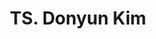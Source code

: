 ---
title: "TS. Donyun Kim"
draft: false

# page title background image
bg_image: "images/backgrounds/page-title.jpg"
# meta description
description : ""
# teacher portrait
image: "/images/networks/Dr. Donyun Kim.jpg"
# course
course: "Giám đốc </br> Phòng Thí Nghiệm Thành phố Xanh và Thông Minh, Hàn Quốc"

# biography
bio: ""
# type
type: "teacher"

weight: 10
---